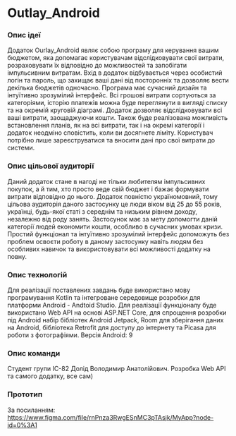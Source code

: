 # Outlay_Android

### Опис ідеї
Додаток Ourlay_Android являє собою програму для керування вашим бюджетом, яка допомагає користувачам відслідковувати
свої витрати, розраховувати їх відповідно до можливостей та запобігати імпульсивним витратам.
Вхід в додаток відбувається через особистий логін та пароль, що захищає ваші дані від посторонніх та дозволяє вести декілька бюджетів одночасно.
Програма має сучасний дизайн та інтуїтивно зрозумілий інтерфейс. 
Всі грошові витрати сортуються за категоріями, історію платежів можна буде переглянути в вигляді списку
та на окремій круговій діаграмі. Додаток дозволяє відслідковувати всі ваші витрати, заощаджуючи кошти.
Також буде реалізована можливість встановлення планів, як на всі витрати, так і на окремі категорії і додаток неодміно сповістить, коли ви досягнете ліміту. 
Користувач потрібно лише зареєструватися та вносити дані про свої витрати до системи.

### Опис цільової аудиторії
Даний додаток стане в нагоді не тільки любителям імпульсивних покупок, а й тим, хто просто веде свій бюджет і 
бажає формувати витрати відповідно до нього. Додаток повністю україномовний, тому цільова аудиторія даного застосунку це люди віком від 25 до 55 років,
українці, будь-якої статі з середнім та низьким рівнем доходу, незалежно від роду занять. Застосунок має за мету допомогти даній категорії людей економити кошти, 
особливо в сучасних умовах кризи. Простий функціонал та інтуїтивно зрозумілий інтерфейс допоможуть без проблем освоєти роботу в даному застосунку навіть
людям без особливих навичок та використовувати всі можливості додатку на повну.

### Опис технологій
Для реалізації поставлених завдань буде використано мову програмування Kotlin та інтегроване середовище розробки для платформи Android - Andtoid Studio.
Для реалізації функціоналу буде використано Web API на основі ASP.NET Core, для спрощення розробки під Android набір бібліотек Android Jetpack,
Room для зберігання даних на Android, бібліотека Retrofit для доступу до інтернету та Picasa для роботи з фотографіями. Версія Android: 9

### Опис команди
Студент групи ІС-82 Долід Володимир Анатолійович. Розробка Web API та самого додатку, все сам)

### Прототип
За посиланням: https://www.figma.com/file/rnPnza3RwgESnMC3pTAsjk/MyApp?node-id=0%3A1

